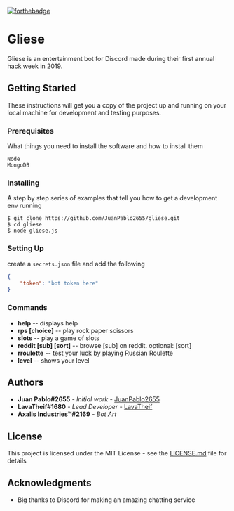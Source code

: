 [![forthebadge](https://forthebadge.com/images/badges/made-with-javascript.svg)](https://forthebadge.com)

# Gliese

Gliese is an entertainment bot for Discord made during their first annual hack week in 2019.

## Getting Started

These instructions will get you a copy of the project up and running on your local machine for development and testing purposes.

### Prerequisites

What things you need to install the software and how to install them

```
Node
MongoDB
```

### Installing

A step by step series of examples that tell you how to get a development env running
```
$ git clone https://github.com/JuanPablo2655/gliese.git
$ cd gliese
$ node gliese.js
```

### Setting Up
create a `secrets.json` file and add the following
```json
{
    "token": "bot token here"
}
```

 ### Commands
  - **help** -- displays help
  - **rps [choice]** -- play rock paper scissors
  - **slots** -- play a game of slots
  - **reddit [sub] [sort]** -- browse [sub] on reddit.  optional: [sort]
  - **rroulette** -- test your luck by playing Russian Roulette
  - **level** -- shows your level
  
 ## Authors
 * **Juan Pablo#2655** - *Initial work* - [JuanPablo2655](https://github.com/JuanPablo2655)
 * **LavaTheif#1680** - *Lead Developer* - [LavaTheif](https://github.com/LavaTheif)
 * **Axalis Industries™#2169** - *Bot Art*
 
 ## License

This project is licensed under the MIT License - see the [LICENSE.md](LICENSE.md) file for details

## Acknowledgments

* Big thanks to Discord for making an amazing chatting service
